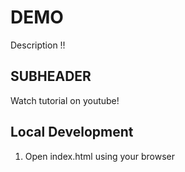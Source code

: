 # DEMO

Description !!

## SUBHEADER

Watch tutorial on youtube!

## Local Development

1. Open index.html using your browser